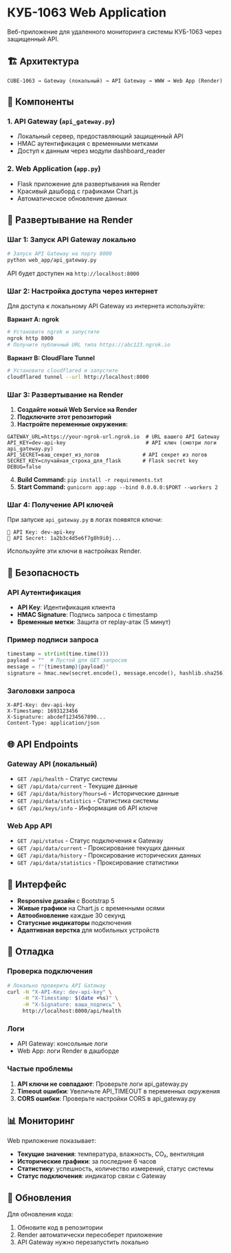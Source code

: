 # КУБ-1063 Web Application

Веб-приложение для удаленного мониторинга системы КУБ-1063 через защищенный API.

## 🏗️ Архитектура

```
CUBE-1063 → Gateway (локальный) → API Gateway → WWW → Web App (Render)
```

## 🔧 Компоненты

### 1. **API Gateway** (`api_gateway.py`)
- Локальный сервер, предоставляющий защищенный API
- HMAC аутентификация с временными метками
- Доступ к данным через модули dashboard_reader

### 2. **Web Application** (`app.py`)
- Flask приложение для развертывания на Render
- Красивый дашборд с графиками Chart.js
- Автоматическое обновление данных

## 🚀 Развертывание на Render

### Шаг 1: Запуск API Gateway локально

```bash
# Запуск API Gateway на порту 8000
python web_app/api_gateway.py
```

API будет доступен на `http://localhost:8000`

### Шаг 2: Настройка доступа через интернет

Для доступа к локальному API Gateway из интернета используйте:

**Вариант A: ngrok**
```bash
# Установите ngrok и запустите
ngrok http 8000
# Получите публичный URL типа https://abc123.ngrok.io
```

**Вариант B: CloudFlare Tunnel**
```bash
# Установите cloudflared и запустите
cloudflared tunnel --url http://localhost:8000
```

### Шаг 3: Развертывание на Render

1. **Создайте новый Web Service на Render**
2. **Подключите этот репозиторий**
3. **Настройте переменные окружения:**

```env
GATEWAY_URL=https://your-ngrok-url.ngrok.io  # URL вашего API Gateway
API_KEY=dev-api-key                          # API ключ (смотри логи api_gateway.py)
API_SECRET=ваш_секрет_из_логов              # API секрет из логов
SECRET_KEY=случайная_строка_для_flask       # Flask secret key
DEBUG=false
```

4. **Build Command:** `pip install -r requirements.txt`
5. **Start Command:** `gunicorn app:app --bind 0.0.0.0:$PORT --workers 2`

### Шаг 4: Получение API ключей

При запуске `api_gateway.py` в логах появятся ключи:

```
🔑 API Key: dev-api-key
🔐 API Secret: 1a2b3c4d5e6f7g8h9i0j...
```

Используйте эти ключи в настройках Render.

## 🔐 Безопасность

### API Аутентификация
- **API Key**: Идентификация клиента
- **HMAC Signature**: Подпись запроса с timestamp
- **Временные метки**: Защита от replay-атак (5 минут)

### Пример подписи запроса
```python
timestamp = str(int(time.time()))
payload = ""  # Пустой для GET запросов
message = f"{timestamp}{payload}"
signature = hmac.new(secret.encode(), message.encode(), hashlib.sha256).hexdigest()
```

### Заголовки запроса
```
X-API-Key: dev-api-key
X-Timestamp: 1693123456
X-Signature: abcdef1234567890...
Content-Type: application/json
```

## 🌐 API Endpoints

### Gateway API (локальный)

- `GET /api/health` - Статус системы
- `GET /api/data/current` - Текущие данные
- `GET /api/data/history?hours=6` - Исторические данные
- `GET /api/data/statistics` - Статистика системы
- `GET /api/keys/info` - Информация об API ключе

### Web App API

- `GET /api/status` - Статус подключения к Gateway
- `GET /api/data/current` - Проксирование текущих данных
- `GET /api/data/history` - Проксирование исторических данных
- `GET /api/data/statistics` - Проксирование статистики

## 🎨 Интерфейс

- **Responsive дизайн** с Bootstrap 5
- **Живые графики** на Chart.js с временными осями
- **Автообновление** каждые 30 секунд
- **Статусные индикаторы** подключения
- **Адаптивная верстка** для мобильных устройств

## 🐛 Отладка

### Проверка подключения
```bash
# Локально проверить API Gateway
curl -H "X-API-Key: dev-api-key" \
     -H "X-Timestamp: $(date +%s)" \
     -H "X-Signature: ваша_подпись" \
     http://localhost:8000/api/health
```

### Логи
- API Gateway: консольные логи
- Web App: логи Render в дашборде

### Частые проблемы
1. **API ключи не совпадают**: Проверьте логи api_gateway.py
2. **Timeout ошибки**: Увеличьте API_TIMEOUT в переменных окружения
3. **CORS ошибки**: Проверьте настройки CORS в api_gateway.py

## 📊 Мониторинг

Web приложение показывает:
- **Текущие значения**: температура, влажность, CO₂, вентиляция
- **Исторические графики**: за последние 6 часов
- **Статистику**: успешность, количество измерений, статус системы
- **Статус подключения**: индикатор связи с Gateway

## 🔄 Обновления

Для обновления кода:
1. Обновите код в репозитории
2. Render автоматически пересоберет приложение
3. API Gateway нужно перезапустить локально